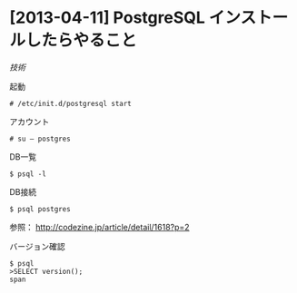 # [2013-04-11] PostgreSQL インストールしたらやること
_技術_

起動
```
# /etc/init.d/postgresql start
```
アカウント
```
# su – postgres
```
DB一覧
```
$ psql -l
```
DB接続
```
$ psql postgres
```

参照： <a href="http://codezine.jp/article/detail/1618?p=2" target="_blank">http://codezine.jp/article/detail/1618?p=2</a> 


バージョン確認
```
$ psql
>SELECT version();
span
```